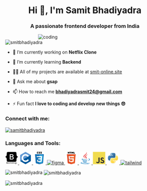 <h1 align="center">Hi 👋, I'm Samit Bhadiyadra</h1>
<h3 align="center">A passionate frontend developer from India</h3>

<img align="right" alt="coding" width="400" src="https://media.tenor.com/2uyENRmiUt0AAAAC/coding.gif">

<p align="left"> <img src="https://komarev.com/ghpvc/?username=smitbhadiyadra&label=Profile%20views&color=0e75b6&style=flat" alt="smitbhadiyadra" /> </p>

- 🔭 I’m currently working on **Netflix Clone**

- 🌱 I’m currently learning **Backend**

- 👨‍💻 All of my projects are available at [smit-online.site](smit-online.site)

- 💬 Ask me about **gsap**

- 📫 How to reach me **bhadiyadrasmit24@gmail.com**

- ⚡ Fun fact **I love to coding and develop new things 😎**

<h3 align="left">Connect with me:</h3>
<p align="left">
<a href="https://linkedin.com/in/samitbhadiyadra" target="blank"><img align="center" src="https://raw.githubusercontent.com/rahuldkjain/github-profile-readme-generator/master/src/images/icons/Social/linked-in-alt.svg" alt="samitbhadiyadra" height="30" width="40" /></a>
</p>

<h3 align="left">Languages and Tools:</h3>
<p align="left"> <a href="https://getbootstrap.com" target="_blank" rel="noreferrer"> <img src="https://raw.githubusercontent.com/devicons/devicon/master/icons/bootstrap/bootstrap-plain-wordmark.svg" alt="bootstrap" width="40" height="40"/> </a> <a href="https://www.cprogramming.com/" target="_blank" rel="noreferrer"> <img src="https://raw.githubusercontent.com/devicons/devicon/master/icons/c/c-original.svg" alt="c" width="40" height="40"/> </a> <a href="https://www.w3schools.com/css/" target="_blank" rel="noreferrer"> <img src="https://raw.githubusercontent.com/devicons/devicon/master/icons/css3/css3-original-wordmark.svg" alt="css3" width="40" height="40"/> </a> <a href="https://www.figma.com/" target="_blank" rel="noreferrer"> <img src="https://www.vectorlogo.zone/logos/figma/figma-icon.svg" alt="figma" width="40" height="40"/> </a> <a href="https://www.w3.org/html/" target="_blank" rel="noreferrer"> <img src="https://raw.githubusercontent.com/devicons/devicon/master/icons/html5/html5-original-wordmark.svg" alt="html5" width="40" height="40"/> </a> <a href="https://www.java.com" target="_blank" rel="noreferrer"> <img src="https://raw.githubusercontent.com/devicons/devicon/master/icons/java/java-original.svg" alt="java" width="40" height="40"/> </a> <a href="https://developer.mozilla.org/en-US/docs/Web/JavaScript" target="_blank" rel="noreferrer"> <img src="https://raw.githubusercontent.com/devicons/devicon/master/icons/javascript/javascript-original.svg" alt="javascript" width="40" height="40"/> </a> <a href="https://www.python.org" target="_blank" rel="noreferrer"> <img src="https://raw.githubusercontent.com/devicons/devicon/master/icons/python/python-original.svg" alt="python" width="40" height="40"/> </a> <a href="https://tailwindcss.com/" target="_blank" rel="noreferrer"> <img src="https://www.vectorlogo.zone/logos/tailwindcss/tailwindcss-icon.svg" alt="tailwind" width="40" height="40"/> </a> </p>

<p><img align="left" src="https://github-readme-stats.vercel.app/api/top-langs?username=smitbhadiyadra&show_icons=true&locale=en&layout=compact" alt="smitbhadiyadra" /></p>

<p>&nbsp;<img align="center" src="https://github-readme-stats.vercel.app/api?username=smitbhadiyadra&show_icons=true&locale=en" alt="smitbhadiyadra" /></p>

<p><img align="center" src="https://github-readme-streak-stats.herokuapp.com/?user=smitbhadiyadra&" alt="smitbhadiyadra" /></p>
